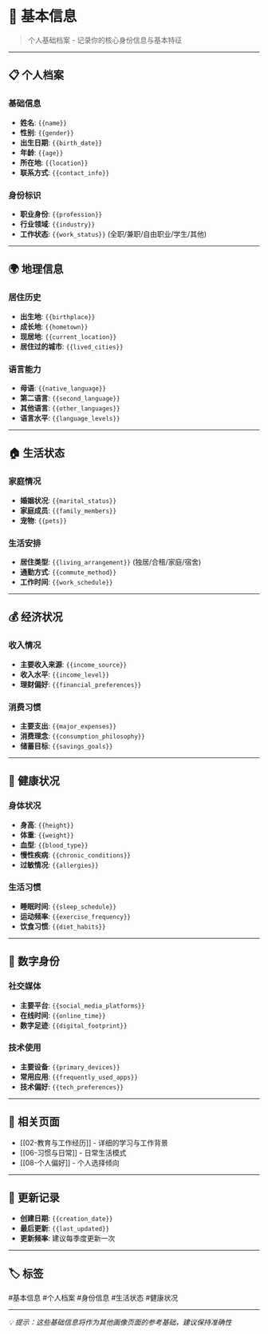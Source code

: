 # 👤 基本信息

> 个人基础档案 - 记录你的核心身份信息与基本特征

---

## 📋 个人档案

### 基础信息
- **姓名**: `{{name}}`
- **性别**: `{{gender}}`
- **出生日期**: `{{birth_date}}`
- **年龄**: `{{age}}`
- **所在地**: `{{location}}`
- **联系方式**: `{{contact_info}}`

### 身份标识
- **职业身份**: `{{profession}}`
- **行业领域**: `{{industry}}`
- **工作状态**: `{{work_status}}` (全职/兼职/自由职业/学生/其他)

---

## 🌍 地理信息

### 居住历史
- **出生地**: `{{birthplace}}`
- **成长地**: `{{hometown}}`
- **现居地**: `{{current_location}}`
- **居住过的城市**: `{{lived_cities}}`

### 语言能力
- **母语**: `{{native_language}}`
- **第二语言**: `{{second_language}}`
- **其他语言**: `{{other_languages}}`
- **语言水平**: `{{language_levels}}`

---

## 🏠 生活状态

### 家庭情况
- **婚姻状况**: `{{marital_status}}`
- **家庭成员**: `{{family_members}}`
- **宠物**: `{{pets}}`

### 生活安排
- **居住类型**: `{{living_arrangement}}` (独居/合租/家庭/宿舍)
- **通勤方式**: `{{commute_method}}`
- **工作时间**: `{{work_schedule}}`

---

## 💰 经济状况

### 收入情况
- **主要收入来源**: `{{income_source}}`
- **收入水平**: `{{income_level}}`
- **理财偏好**: `{{financial_preferences}}`

### 消费习惯
- **主要支出**: `{{major_expenses}}`
- **消费理念**: `{{consumption_philosophy}}`
- **储蓄目标**: `{{savings_goals}}`

---

## 🏥 健康状况

### 身体状况
- **身高**: `{{height}}`
- **体重**: `{{weight}}`
- **血型**: `{{blood_type}}`
- **慢性疾病**: `{{chronic_conditions}}`
- **过敏情况**: `{{allergies}}`

### 生活习惯
- **睡眠时间**: `{{sleep_schedule}}`
- **运动频率**: `{{exercise_frequency}}`
- **饮食习惯**: `{{diet_habits}}`

---

## 📱 数字身份

### 社交媒体
- **主要平台**: `{{social_media_platforms}}`
- **在线时间**: `{{online_time}}`
- **数字足迹**: `{{digital_footprint}}`

### 技术使用
- **主要设备**: `{{primary_devices}}`
- **常用应用**: `{{frequently_used_apps}}`
- **技术偏好**: `{{tech_preferences}}`

---

## 🔗 相关页面

- [[02-教育与工作经历]] - 详细的学习与工作背景
- [[06-习惯与日常]] - 日常生活模式
- [[08-个人偏好]] - 个人选择倾向

---

## 📝 更新记录

- **创建日期**: `{{creation_date}}`
- **最后更新**: `{{last_updated}}`
- **更新频率**: 建议每季度更新一次

---

## 🏷️ 标签

#基本信息 #个人档案 #身份信息 #生活状态 #健康状况

---

*💡 提示：这些基础信息将作为其他画像页面的参考基础，建议保持准确性* 